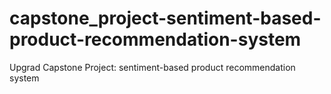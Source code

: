 # capstone_project-sentiment-based-product-recommendation-system
Upgrad Capstone Project: sentiment-based product recommendation system
